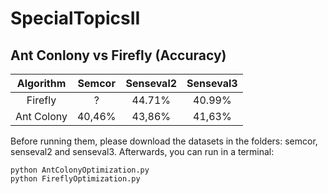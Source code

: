 # SpecialTopicsII

## Ant Conlony vs Firefly (Accuracy)

| Algorithm | Semcor | Senseval2 | Senseval3 | 
| :---: | :---: | :---: | :---: |
| Firefly | ? | 44.71% | 40.99% |
| Ant Colony | 40,46% | 43,86% | 41,63% | (with spacy embeddings)

Before running them, please download the datasets in the folders: semcor, senseval2 and senseval3. Afterwards, you can run in a terminal:
```
python AntColonyOptimization.py
python FireflyOptimization.py
```